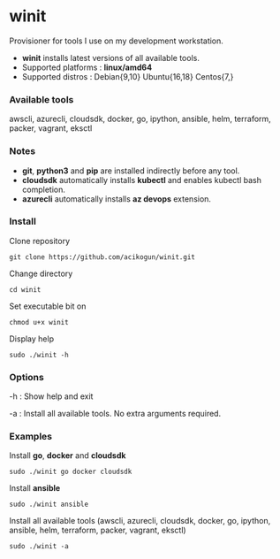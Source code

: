 # winit
Provisioner for tools I use on my development workstation.

- **winit** installs latest versions of all available tools.
- Supported platforms : **linux/amd64**
- Supported distros   : Debian{9,10} Ubuntu{16,18} Centos{7,}

### Available tools
awscli, azurecli, cloudsdk, docker, go, ipython, ansible, helm, terraform, packer, vagrant, eksctl

### Notes
- **git**, **python3** and **pip** are installed indirectly before any tool.
- **cloudsdk** automatically installs **kubectl** and enables kubectl bash completion.
- **azurecli** automatically installs **az devops** extension.

### Install
 Clone repository
```
git clone https://github.com/acikogun/winit.git
```

Change directory
```
cd winit
```

Set executable bit on
```
chmod u+x winit
```

Display help
```
sudo ./winit -h
```

### Options
  -h : Show help and exit

  -a : Install all available tools. No extra arguments required.

### Examples
Install **go**, **docker** and **cloudsdk**
```
sudo ./winit go docker cloudsdk
```

Install **ansible**
```
sudo ./winit ansible
```

Install all available tools
(awscli, azurecli, cloudsdk, docker, go, ipython, ansible, helm, terraform, packer, vagrant, eksctl)
```
sudo ./winit -a
```
